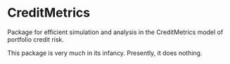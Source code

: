 # CreditMetrics

Package for efficient simulation and analysis in the CreditMetrics model of
portfolio credit risk.

This package is very much in its infancy. Presently, it does nothing.

